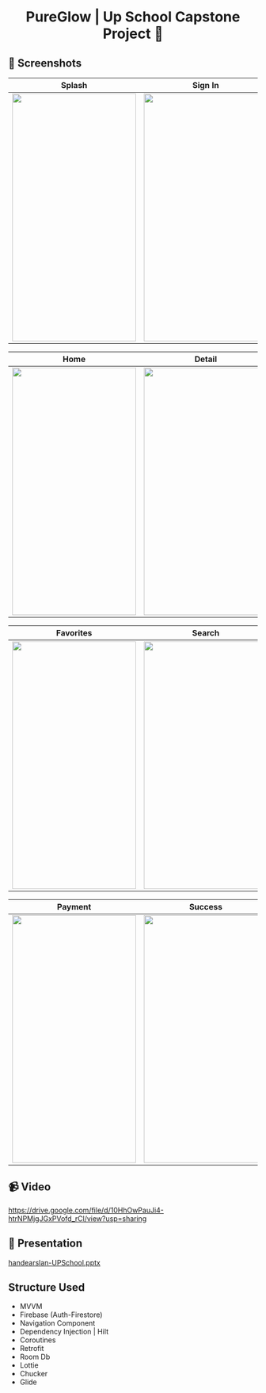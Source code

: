 # <p align="center"> PureGlow | Up School Capstone Project 💅 </p>

## 📸 Screenshots
| Splash | Sign In | Sign Up |
| ------ | ---- | ------ |
|<img src="https://github.com/handearslan/e-commerce-UPSchool/assets/112904859/3943bc7b-7306-4c39-821b-c59f1ee8c5a7" width="250" height="500"/>|<img src="https://github.com/handearslan/e-commerce-UPSchool/assets/112904859/47a4c6a6-41f1-4b4a-840c-54b3f8e45db3" width="250" height="500"/>|<img src="https://github.com/handearslan/e-commerce-UPSchool/assets/112904859/b9826715-a9b1-49a8-84a7-a44d86b648b7" width="250" height="500"/>|

| Home | Detail | Cart |
| ------ | ---- | ------ |
|<img src="https://github.com/handearslan/e-commerce-UPSchool/assets/112904859/3649a812-177e-4407-bfbc-3019e8bf180e" width="250" height="500"/>|<img src="https://github.com/handearslan/e-commerce-UPSchool/assets/112904859/3e146cf2-b9ec-49b2-aede-f1ac2196b3b6" width="250" height="500"/>|<img src="https://github.com/handearslan/e-commerce-UPSchool/assets/112904859/e766981e-7984-45ac-8e50-8aaffcc5f25f" width="250" height="500"/>|

| Favorites | Search | Profile |
| ------ | ---- | ------ |
|<img src="https://github.com/handearslan/e-commerce-UPSchool/assets/112904859/055ed0d2-ae22-458d-aa74-9c72badf174d" width="250" height="500"/>|<img src="https://github.com/handearslan/e-commerce-UPSchool/assets/112904859/7bd40ca3-6b4d-441c-92ac-13f253f69df4" width="250" height="500"/>|<img src="https://github.com/handearslan/e-commerce-UPSchool/assets/112904859/8a100128-beef-4449-b00d-a1cdfe1930a9" width="250" height="500"/>|

| Payment | Success |  
| ------ | ---- | 
|<img src="https://github.com/handearslan/e-commerce-UPSchool/assets/112904859/b66f5fbb-81b8-4bd0-8e91-6fac749f1600" width="250" height="500"/>|<img src="https://github.com/handearslan/e-commerce-UPSchool/assets/112904859/b7bf942a-5b94-481e-936b-8978aebdc8b1" width="250" height="500"/>|

## 📹 Video
https://drive.google.com/file/d/10HhOwPauJi4-htrNPMjgJGxPVofd_rCl/view?usp=sharing

## 💫 Presentation
[handearslan-UPSchool.pptx](https://github.com/handearslan/e-commerce-UPSchool/files/13344375/handearslan-UPSchool.pptx)

##  Structure Used
- MVVM
- Firebase (Auth-Firestore)
- Navigation Component
- Dependency Injection | Hilt
- Coroutines
- Retrofit
- Room Db
- Lottie
- Chucker
- Glide  
